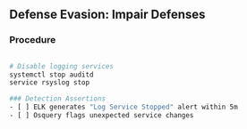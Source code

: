 ## Defense Evasion: Impair Defenses

### Procedure

```bash

# Disable logging services
systemctl stop auditd
service rsyslog stop

### Detection Assertions
- [ ] ELK generates "Log Service Stopped" alert within 5m
- [ ] Osquery flags unexpected service changes